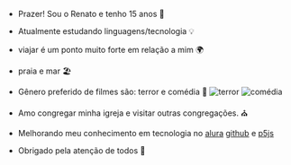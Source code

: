 - Prazer! Sou o Renato e tenho 15 anos 👋
- Atualmente estudando linguagens/tecnologia 💡
- viajar é um ponto muito forte em relação a mim 🌍
- praia e mar 🏖️
- Gênero preferido de filmes são: terror e comédia 🎥
![terror](https://tenor.com/pt-BR/view/exercise-workout-scary-the-exercise-horror-movie-poster-gif-15114469)
![comédia](https://tenor.com/pt-BR/view/it-goofy-ahh-goofy-boi-gif-4426886764345536030)
- Amo congregar minha igreja e visitar outras congregações. ⛪

- Melhorando meu conhecimento em tecnologia no [alura](https://www.alura.com.br/) 
 [github](https://github.com/) e [p5js](https://p5js.org/)
- Obrigado pela atenção de todos 🦧
 
